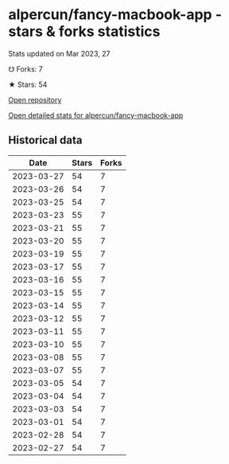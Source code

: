 # alpercun/fancy-macbook-app - stars & forks statistics

Stats updated on Mar 2023, 27

☋ Forks: 7

★ Stars: 54

[Open repository](https://github.com/alpercun/fancy-macbook-app)

[Open detailed stats for alpercun/fancy-macbook-app](https://reviewgithub.com/rep/alpercun/fancy-macbook-app)

## Historical data
| Date | Stars | Forks |
|------|-------|-------|
| 2023-03-27 | 54 | 7 | 
| 2023-03-26 | 54 | 7 | 
| 2023-03-25 | 54 | 7 | 
| 2023-03-23 | 55 | 7 | 
| 2023-03-21 | 55 | 7 | 
| 2023-03-20 | 55 | 7 | 
| 2023-03-19 | 55 | 7 | 
| 2023-03-17 | 55 | 7 | 
| 2023-03-16 | 55 | 7 | 
| 2023-03-15 | 55 | 7 | 
| 2023-03-14 | 55 | 7 | 
| 2023-03-12 | 55 | 7 | 
| 2023-03-11 | 55 | 7 | 
| 2023-03-10 | 55 | 7 | 
| 2023-03-08 | 55 | 7 | 
| 2023-03-07 | 55 | 7 | 
| 2023-03-05 | 54 | 7 | 
| 2023-03-04 | 54 | 7 | 
| 2023-03-03 | 54 | 7 | 
| 2023-03-01 | 54 | 7 | 
| 2023-02-28 | 54 | 7 | 
| 2023-02-27 | 54 | 7 | 

